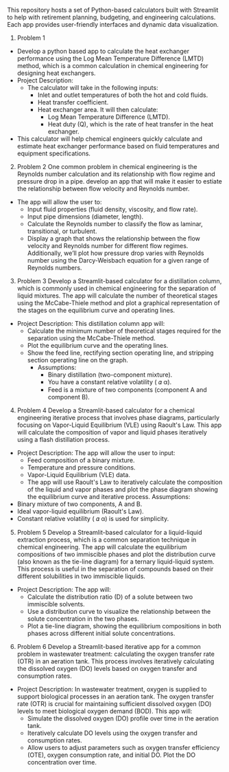 This repository hosts a set of Python-based calculators built with Streamlit to help with retirement planning, budgeting, and engineering calculations. Each app provides user-friendly interfaces and dynamic data visualization.
1. Problem 1
- Develop a python based app to calculate the heat exchanger performance using the Log Mean Temperature Difference (LMTD) method, which is a common calculation in chemical engineering for designing heat exchangers.
- Project Description:
  - The calculator will take in the following inputs:
    - Inlet and outlet temperatures of both the hot and cold fluids.
    - Heat transfer coefficient.
    - Heat exchanger area. It will then calculate:
        - Log Mean Temperature Difference (LMTD).
        - Heat duty (Q), which is the rate of heat transfer in the heat exchanger.
- This calculator will help chemical engineers quickly calculate and estimate heat exchanger performance based on fluid temperatures and equipment specifications.
2. Problem 2
One common problem in chemical engineering is the Reynolds number calculation and its relationship with flow regime and pressure drop in a pipe. develop an app that will make it easier to estiate the relationship between flow velocity and Reynolds number.
- The app will allow the user to:
  - Input fluid properties (fluid density, viscosity, and flow rate).
  - Input pipe dimensions (diameter, length).
  - Calculate the Reynolds number to classify the flow as laminar, transitional, or turbulent.
  - Display a graph that shows the relationship between the flow velocity and Reynolds number for different flow regimes. Additionally, we’ll plot how pressure drop varies with Reynolds number using the Darcy-Weisbach equation for a given range of Reynolds numbers.
3. Problem 3
Develop a Streamlit-based calculator for a distillation column, which is commonly used in chemical engineering for the separation of liquid mixtures. The app will calculate the number of theoretical stages using the McCabe-Thiele method and plot a graphical representation of the stages on the equilibrium curve and operating lines.
- Project Description: This distillation column app will:
  - Calculate the minimum number of theoretical stages required for the separation using the McCabe-Thiele method.
  - Plot the equilibrium curve and the operating lines.
  - Show the feed line, rectifying section operating line, and stripping section operating line on the graph.
    - Assumptions:
      - Binary distillation (two-component mixture).
      - You have a constant relative volatility ( 𝛼 α).
      - Feed is a mixture of two components (component A and component B).
4. Problem 4
Develop a Streamlit-based calculator for a chemical engineering iterative process that involves phase diagrams, particularly focusing on Vapor-Liquid Equilibrium (VLE) using Raoult's Law. This app will calculate the composition of vapor and liquid phases iteratively using a flash distillation process.
- Project Description:
The app will allow the user to input:
  - Feed composition of a binary mixture.
  - Temperature and pressure conditions.
  - Vapor-Liquid Equilibrium (VLE) data.
  - The app will use Raoult's Law to iteratively calculate the composition of the liquid and vapor phases and plot the phase diagram showing the equilibrium curve and iterative process.
Assumptions:
- Binary mixture of two components, A and B.
- Ideal vapor-liquid equilibrium (Raoult's Law).
- Constant relative volatility ( 𝛼 α) is used for simplicity.
5. Problem 5
Develop a Streamlit-based calculator for a liquid-liquid extraction process, which is a common separation technique in chemical engineering. The app will calculate the equilibrium compositions of two immiscible phases and plot the distribution curve (also known as the tie-line diagram) for a ternary liquid-liquid system. This process is useful in the separation of compounds based on their different solubilities in two immiscible liquids.
- Project Description:
The app will:
  - Calculate the distribution ratio (D) of a solute between two immiscible solvents.
  - Use a distribution curve to visualize the relationship between the solute concentration in the two phases.
  - Plot a tie-line diagram, showing the equilibrium compositions in both phases across different initial solute concentrations.
6. Problem 6
Develop a Streamlit-based iterative app for a common problem in wastewater treatment: calculating the oxygen transfer rate (OTR) in an aeration tank. This process involves iteratively calculating the dissolved oxygen (DO) levels based on oxygen transfer and consumption rates.
- Project Description:
In wastewater treatment, oxygen is supplied to support biological processes in an aeration tank. The oxygen transfer rate (OTR) is crucial for maintaining sufficient dissolved oxygen (DO) levels to meet biological oxygen demand (BOD). This app will:
    - Simulate the dissolved oxygen (DO) profile over time in the aeration tank.
    - Iteratively calculate DO levels using the oxygen transfer and consumption rates.
    - Allow users to adjust parameters such as oxygen transfer efficiency (OTE), oxygen consumption rate, and initial DO. Plot the DO concentration over time.

